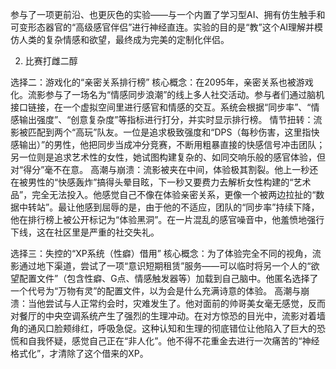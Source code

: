 参与了一项更前沿、也更灰色的实验——与一个内置了学习型AI、拥有仿生触手和可变形态器官的“高级感官伴侣”进行神经直连。实验的目的是“教”这个AI理解并模仿人类的复杂情感和欲望，最终成为完美的定制化伴侣。

2. 比赛打雌二醇

选择二：游戏化的“亲密关系排行榜”
核心概念：在2095年，亲密关系也被游戏化。流影参与了一场名为“情感同步浪潮”的线上多人社交活动。参与者们通过脑机接口链接，在一个虚拟空间里进行感官和情感的交互。系统会根据“同步率”、“情感输出强度”、“创意复杂度”等指标进行打分，并实时显示排行榜。
情节扭转：流影被匹配到两个“高玩”队友。一位是追求极致强度和“DPS（每秒伤害，这里指快感输出）”的男性，他把同步当成冲分竞赛，不断用粗暴直接的快感信号冲击团队；另一位则是追求艺术性的女性，她试图构建复杂的、如同交响乐般的感官体验，但对“得分”毫不在意。
高潮与崩溃：流影被夹在中间，体验极其割裂。他上一秒还在被男性的“快感轰炸”搞得头晕目眩，下一秒又要费力去解析女性构建的“艺术品”，完全无法投入。他感觉自己不像在体验亲密关系，更像一个被两边拉扯的“数据中转站”。最让他感到屈辱的是，由于他的不适应，团队的“同步率”持续下降，他在排行榜上被公开标记为“体验黑洞”。在一片混乱的感官噪音中，他羞愤地强行下线，这在社区里是严重的社交失礼。

选择三：失控的“XP系统（性癖）借用”
核心概念：为了体验完全不同的视角，流影通过地下渠道，尝试了一项“意识短期租赁”服务——可以临时将另一个人的“欲望配置文件”（包含性癖、G点、情感触发器等）加载到自己脑中。他匿名选择了一个代号为“万物有灵”的配置文件，以为会是什么充满诗意的体验。
高潮与崩溃：当他尝试与人正常约会时，灾难发生了。他对面前的帅哥美女毫无感觉，反而对餐厅的中央空调系统产生了强烈的生理冲动。在对方惊恐的目光中，流影对着墙角的通风口脸颊绯红，呼吸急促。这种认知和生理的彻底错位让他陷入了巨大的恐慌和自我怀疑，感觉自己正在“非人化”。他不得不花重金去进行一次痛苦的“神经格式化”，才清除了这个借来的XP。
